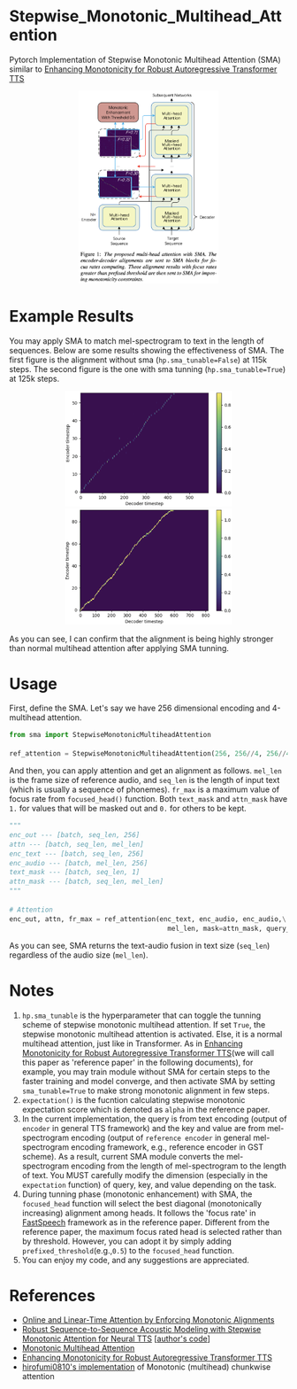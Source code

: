 # Stepwise_Monotonic_Multihead_Attention

Pytorch Implementation of Stepwise Monotonic Multihead Attention (SMA) similar to [Enhancing Monotonicity for Robust Autoregressive Transformer TTS](https://www.isca-speech.org/archive/Interspeech_2020/pdfs/1751.pdf)

<p align="center">
    <img src="figs/figure1.png" width="50%">
</p>

# Example Results

You may apply SMA to match mel-spectrogram to text in the length of sequences. Below are some results showing the effectiveness of SMA. The first figure is the alignment without sma (`hp.sma_tunable=False`) at 115k steps. The second figure is the one with sma tunning (`hp.sma_tunable=True`) at 125k steps.

<p align="center">
    <img src="figs/115k_without_sma.png" width="60%">
    <img src="figs/125k_with_sma.png" width="60%">
</p>

As you can see, I can confirm that the alignment is being highly stronger than normal multihead attention after applying SMA tunning.


# Usage
First, define the SMA. Let's say we have 256 dimensional encoding and 4-multihead attention.
```python
from sma import StepwiseMonotonicMultiheadAttention

ref_attention = StepwiseMonotonicMultiheadAttention(256, 256//4, 256//4)
```
And then, you can apply attention and get an alignment as follows. `mel_len` is the frame size of reference audio, and `seq_len` is the length of input text (which is usually a sequence of phonemes). `fr_max` is a maximum value of focus rate from `focused_head()` function. Both `text_mask` and  `attn_mask` have `1.` for values that will be masked out and `0.` for others to be kept.
```python
"""
enc_out --- [batch, seq_len, 256]
attn --- [batch, seq_len, mel_len] 
enc_text --- [batch, seq_len, 256]
enc_audio --- [batch, mel_len, 256]
text_mask --- [batch, seq_len, 1]
attn_mask --- [batch, seq_len, mel_len]
"""

# Attention
enc_out, attn, fr_max = ref_attention(enc_text, enc_audio, enc_audio,\
                                        mel_len, mask=attn_mask, query_mask=text_mask)
```
As you can see, SMA returns the text-audio fusion in text size (`seq_len`) regardless of the audio size (`mel_len`).

# Notes

1. `hp.sma_tunable` is the hyperparameter that can toggle the tunning scheme of stepwise monotonic multihead attention. If set `True`, the stepwise monotonic multihead attention is activated. Else, it is a normal multihead attention, just like in Transformer. As in [Enhancing Monotonicity for Robust Autoregressive Transformer TTS](https://www.isca-speech.org/archive/Interspeech_2020/pdfs/1751.pdf)(we will call this paper as 'reference paper' in the following documents), for example, you may train module without SMA for certain steps to the faster training and model converge, and then activate SMA by setting `sma_tunable=True` to make strong monotonic alignment in few steps.
2. `expectation()` is the fucntion calculating stepwise monotonic expectation score which is denoted as `alpha` in the reference paper.
3. In the current implementation, the query is from text encoding (output of `encoder` in general TTS framework) and the key and value are from mel-spectrogram encoding (output of `reference encoder` in general mel-spectrogram encoding framework, e.g., reference encoder in GST scheme). As a result, current SMA module converts the mel-spectrogram encoding from the length of mel-spectrogram to the length of text. You MUST carefully modify the dimension (especially in the `expectation` function) of query, key, and value depending on the task.
4. During tunning phase (monotonic enhancement) with SMA, the `focused_head` function will select the best diagonal (monotonically increasing) alignment among heads. It follows the 'focus rate' in [FastSpeech](https://arxiv.org/pdf/1905.09263.pdf) framework as in the reference paper. Different from the reference paper, the maximum focus rated head is selected rather than by threshold. However, you can adopt it by simply adding `prefixed_threshold`(e.g.,`0.5`) to the `focused_head` function.
5. You can enjoy my code, and any suggestions are appreciated.

# References

- [Online and Linear-Time Attention by Enforcing Monotonic Alignments](https://arxiv.org/pdf/1704.00784.pdf)
- [Robust Sequence-to-Sequence Acoustic Modeling with Stepwise Monotonic
  Attention for Neural TTS](https://arxiv.org/pdf/1906.00672.pdf) [[author's code](https://gist.github.com/mutiann/38a7638f75c21479582d7391490df37c)]
- [Monotonic Multihead Attention](https://arxiv.org/pdf/1909.12406.pdf)
- [Enhancing Monotonicity for Robust Autoregressive Transformer TTS](https://www.isca-speech.org/archive/Interspeech_2020/pdfs/1751.pdf)
- [hirofumi0810's implementation](https://github.com/hirofumi0810) of Monotonic (multihead) chunkwise attention
